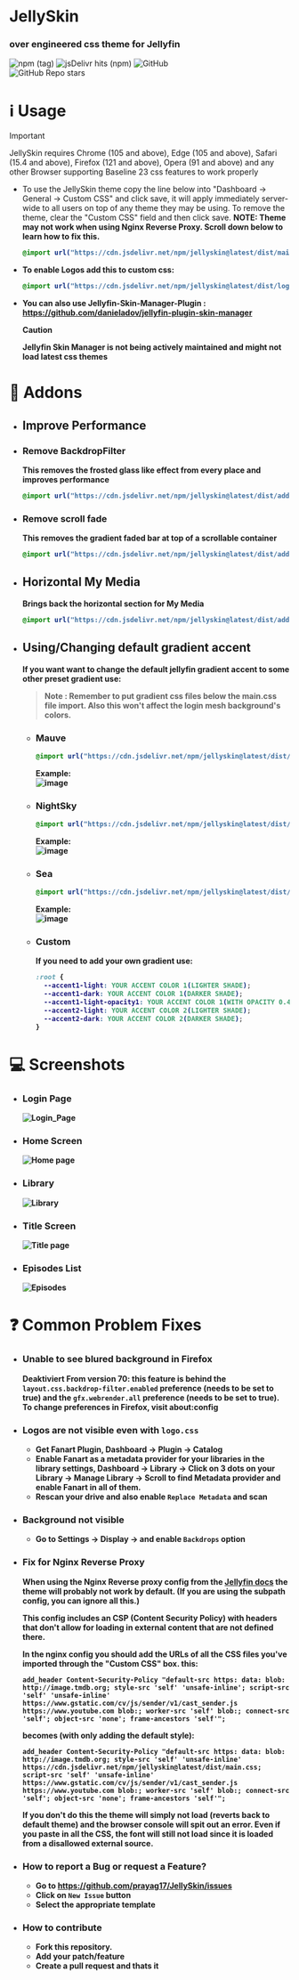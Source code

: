 # JellySkin

### over engineered css theme for Jellyfin
  
![npm (tag)](https://img.shields.io/npm/v/jellyskin/latest?style=for-the-badge) ![jsDelivr hits (npm)](https://img.shields.io/jsdelivr/npm/hm/jellyskin?label=Downloads&style=for-the-badge) ![GitHub](https://img.shields.io/github/license/prayag17/JellySkin?style=for-the-badge)\
![GitHub Repo stars](https://img.shields.io/github/stars/prayag17/JellySkin?style=social)

# ℹ️ Usage

> [!IMPORTANT]
> JellySkin requires Chrome (105 and above), Edge (105 and above), Safari (15.4 and above), Firefox (121 and above), Opera (91 and above) and any other Browser supporting Baseline 23 css features to work properly

- To use the JellySkin theme copy the line below into "Dashboard -> General -> Custom CSS" and click save, it will apply immediately server-wide to all users on top of any theme they may be using. To remove the theme, clear the "Custom CSS" field and then click save. <b>NOTE: Theme may not work when using Nginx Reverse Proxy. Scroll down below to learn how to fix this.

  ```css
  @import url("https://cdn.jsdelivr.net/npm/jellyskin@latest/dist/main.css");
  ```

- To enable Logos add this to custom css:

  ```css
  @import url("https://cdn.jsdelivr.net/npm/jellyskin@latest/dist/logo.css");
  ```
  
- You can also use Jellyfin-Skin-Manager-Plugin : <https://github.com/danieladov/jellyfin-plugin-skin-manager>
  > [!CAUTION]
  > Jellyfin Skin Manager is not being actively maintained and might not load latest css themes

# 🧩 Addons

- ## Improve Performance

- ### Remove BackdropFilter

  This removes the frosted glass like effect from every place and improves performance

    ```css
    @import url("https://cdn.jsdelivr.net/npm/jellyskin@latest/dist/addons/improvePerformance/removeBackdropFilter.css");
    ```

- ### Remove scroll fade

  This removes the gradient faded bar at top of a scrollable container

    ```css
    @import url("https://cdn.jsdelivr.net/npm/jellyskin@latest/dist/addons/improvePerformance/removeFadingScroll.css");
    ```

- ## Horizontal My Media

    Brings back the horizontal section for My Media

    ```css
    @import url("https://cdn.jsdelivr.net/npm/jellyskin@latest/dist/addons/horizontalMyMedia.css");
    ```

- ## Using/Changing default gradient accent

    If you want want to change the default jellyfin gradient accent to some other preset gradient use:
    > **Note** : Remember to put gradient css files below the main.css file import. Also this won't affect the login mesh background's colors.
    >
    - ### Mauve

      ```css
      @import url("https://cdn.jsdelivr.net/npm/jellyskin@latest/dist/addons/gradients/mauve.css");
      ```

      Example:\
      ![image](https://user-images.githubusercontent.com/55829513/200132732-d188392a-5642-47f7-bb62-f204a85d992e.png)

  - ### NightSky

      ```css
      @import url("https://cdn.jsdelivr.net/npm/jellyskin@latest/dist/addons/gradients/nightSky.css");
      ```

      Example:\
      ![image](https://user-images.githubusercontent.com/55829513/200132808-5b02c8e9-29c1-4a6b-ad3c-514588cf717a.png)

  - ### Sea

      ```css
      @import url("https://cdn.jsdelivr.net/npm/jellyskin@latest/dist/addons/gradients/sea.css");
      ```

      Example:\
      ![image](https://user-images.githubusercontent.com/55829513/200132840-984deaf3-c228-4092-be8f-44c325d57782.png)

  - ### Custom

      If you need to add your own gradient use:

      ```css
      :root {
        --accent1-light: YOUR ACCENT COLOR 1(LIGHTER SHADE);
        --accent1-dark: YOUR ACCENT COLOR 1(DARKER SHADE);
        --accent1-light-opacity1: YOUR ACCENT COLOR 1(WITH OPACITY 0.4);
        --accent2-light: YOUR ACCENT COLOR 2(LIGHTER SHADE);
        --accent2-dark: YOUR ACCENT COLOR 2(DARKER SHADE);
      }
      ```

# 💻 Screenshots

- ### Login Page
    ![Login_Page](https://github.com/prayag17/JellySkin/assets/55829513/9ca0d0c2-9ada-4e41-93b9-e4281be20d1d)
  
- ### Home Screen
    ![Home page](https://github.com/prayag17/JellySkin/assets/55829513/075d844b-ca43-4f61-b54a-cb75110e77ed)

- ### Library
    ![Library](https://github.com/prayag17/JellySkin/assets/55829513/c3ef8e48-df17-44f0-9708-e10dfa448237)
  
- ### Title Screen
    ![Title page](https://github.com/prayag17/JellySkin/assets/55829513/270bb0bb-a755-449d-a57d-9da4e31d6082)

- ### Episodes List
    ![Episodes](https://github.com/prayag17/JellySkin/assets/55829513/eaded068-5930-47fd-b5d0-03cf89e1da44)

# ❓ Common Problem Fixes

- ### Unable to see blured background in Firefox

  Deaktiviert From version 70: this feature is behind the `layout.css.backdrop-filter.enabled` preference (needs to be set to true) and the `gfx.webrender.all`  preference (needs to be set to true).
  To change preferences in Firefox, visit about:config
  
- ### Logos are not visible even with `logo.css`

  - Get Fanart Plugin, Dashboard -> Plugin -> Catalog
  - Enable Fanart as a metadata provider for your libraries in the library settings, Dashboard -> Library -> Click on 3 dots on your Library -> Manage Library -> Scroll to find Metadata provider and enable Fanart in all of them.
  - Rescan your drive and also enable `Replace Metadata` and scan

- ### Background not visible

  - Go to Settings -> Display -> and enable `Backdrops` option

- ### Fix for Nginx Reverse Proxy

  When using the Nginx Reverse proxy config from the <a href="https://jellyfin.org/docs/general/networking/nginx.html">Jellyfin docs</a> the theme will probably not work by default. (If you are using the subpath config, you can ignore all this.)

  This config includes an CSP (Content Security Policy) with headers that don't allow for loading in external content that are not defined there.

  In the nginx config you should add the URLs of all the CSS files you've imported through the "Custom CSS" box.
  this:

  ```shell
  add_header Content-Security-Policy "default-src https: data: blob: http://image.tmdb.org; style-src 'self' 'unsafe-inline'; script-src 'self' 'unsafe-inline' https://www.gstatic.com/cv/js/sender/v1/cast_sender.js https://www.youtube.com blob:; worker-src 'self' blob:; connect-src 'self'; object-src 'none'; frame-ancestors 'self'";
  ```

  becomes (with only adding the default style):

  ```shell
  add_header Content-Security-Policy "default-src https: data: blob: http://image.tmdb.org; style-src 'self' 'unsafe-inline' https://cdn.jsdelivr.net/npm/jellyskin@latest/dist/main.css; script-src 'self' 'unsafe-inline' https://www.gstatic.com/cv/js/sender/v1/cast_sender.js https://www.youtube.com blob:; worker-src 'self' blob:; connect-src 'self'; object-src 'none'; frame-ancestors 'self'";
  ```

  If you don't do this the theme will simply not load (reverts back to default theme) and the browser console will spit out an error. Even if you paste in all the CSS, the font will still not load since it is loaded from a disallowed external source.

- ### How to report a Bug or request a Feature?

  - Go to <https://github.com/prayag17/JellySkin/issues>
  - Click on `New Issue` button
  - Select the appropriate template

- ### How to contribute

  - Fork this repository.
  - Add your patch/feature
  - Create a pull request and thats it
